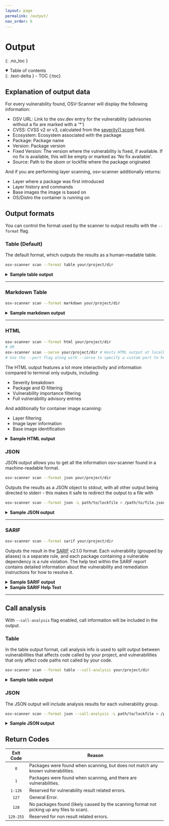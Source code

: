 ```yaml
---
layout: page
permalink: /output/
nav_order: 6
---
```


# Output

{: .no_toc }

<details open markdown="block">
  <summary>
    Table of contents
  </summary>
  {: .text-delta }
- TOC
{:toc}
</details>

## Explanation of output data

For every vulnerability found, OSV-Scanner will display the following information:

- OSV URL: Link to the osv.dev entry for the vulnerability (advisories without a fix are marked with a '*')
- CVSS: CVSS v2 or v3, calculated from the [severity[].score](https://ossf.github.io/osv-schema/#severity-field) field.
- Ecosystem: Ecosystem associated with the package
- Package: Package name
- Version: Package version
- Fixed Version: The version where the vulnerability is fixed, if available. If no fix is available, this will be empty or marked as 'No fix available'.
- Source: Path to the sbom or lockfile where the package originated

And if you are performing layer scanning, osv-scanner additionally returns:

- Layer where a package was first introduced
- Layer history and commands
- Base images the image is based on
- OS/Distro the container is running on

## Output formats

You can control the format used by the scanner to output results with the `--format` flag.

### Table (Default)

The default format, which outputs the results as a human-readable table.

```bash
osv-scanner scan --format table your/project/dir
```

<details markdown="1">
<summary><b>Sample table output</b></summary>

```bash
Total 2 packages affected by 2 known vulnerabilities (1 Critical, 1 High, 0 Medium, 0 Low, 0 Unknown) from 2 ecosystems.
1 vulnerability can be fixed.

╭─────────────────────────────────────┬──────┬───────────┬──────────────────────────┬─────────┬───────────────┬────────────────────╮
│ OSV URL                             │ CVSS │ ECOSYSTEM │  PACKAGE                 │ VERSION │ FIXED VERSION │ SOURCE             │
├─────────────────────────────────────┼──────┼───────────┼──────────────────────────┼─────────┼───────────────┼────────────────────┤
│ https://osv.dev/GHSA-c3h9-896r-86jm │ 8.6  │ Go        │ github.com/gogo/protobuf │ 1.3.1   │ 1.3.2         │ path/to/go.mod     │
│ https://osv.dev/GHSA-m5pq-gvj9-9vr8 │ 7.5  │ crates.io │ regex                    │ 1.3.1   │               │ path/to/Cargo.lock │
╰─────────────────────────────────────┴──────┴───────────┴──────────────────────────┴─────────┴───────────────┴────────────────────╯
```

If the 'Fixed Version' column is empty or says 'No fix available', it means there is currently no fix for this vulnerability.

</details>

---

### Markdown Table

```bash
osv-scanner scan --format markdown your/project/dir
```

<details markdown="1">
<summary><b>Sample markdown output</b></summary>

**Raw output:**

```
Total 2 packages affected by 2 known vulnerabilities (1 Critical, 1 High, 0 Medium, 0 Low, 0 Unknown) from 2 ecosystems.
1 vulnerability can be fixed.

| OSV URL*                            | CVSS | Ecosystem | Package                  | Version | Fixed Version  | Source                                                 |
| ----------------------------------- | ---- | --------- | ------------------------ | ------- | -------------- | ------------------------------------------------------ |
| https://osv.dev/GHSA-c3h9-896r-86jm | 8.6  | Go        | github.com/gogo/protobuf | 1.3.1   | 1.3.2          | ../scorecard-check-osv-e2e/go.mod                      |
| https://osv.dev/GHSA-m5pq-gvj9-9vr8 | 7.5  | crates.io | regex                    | 1.5.1   |                | ../scorecard-check-osv-e2e/sub-rust-project/Cargo.lock |
```

*Advisories without a fix are marked with a '*' in the OSV URL column.

**Rendered:**

| OSV URL*                            | CVSS | Ecosystem | Package                  | Version | Fixed Version  | Source                                                 |
| ----------------------------------- | ---- | --------- | ------------------------ | ------- | -------------- | ------------------------------------------------------ |
| https://osv.dev/GHSA-c3h9-896r-86jm | 8.6  | Go        | github.com/gogo/protobuf | 1.3.1   | 1.3.2          | ../scorecard-check-osv-e2e/go.mod                      |
| https://osv.dev/GHSA-m5pq-gvj9-9vr8 | 7.5  | crates.io | regex                    | 1.5.1   |                | ../scorecard-check-osv-e2e/sub-rust-project/Cargo.lock |

*Advisories without a fix are marked with a '*' in the OSV URL column.

</details>

---

### HTML

```bash
osv-scanner scan --format html your/project/dir
# OR
osv-scanner scan --serve your/project/dir # Hosts HTML output at localhost port 8000
# Use the --port flag along with --serve to specify a custom port to host the output
```

The HTML output features a lot more interactivity and information compared to terminal only outputs, including:

- Severity breakdown
- Package and ID filtering
- Vulnerability importance filtering
- Full vulnerability advisory entries

And additionally for container image scanning:

- Layer filtering
- Image layer information
- Base image identification

<details markdown="1">
<summary><b>Sample HTML output</b></summary>

![HTML Output Screenshot](./images/html-container-output.png)

</details>

### JSON

JSON output allows you to get all the information osv-scanner found in a machine-readable format.

```bash
osv-scanner scan --format json your/project/dir
```

Outputs the results as a JSON object to stdout, with all other output being directed to stderr - this makes it safe to redirect the output to a file with

```bash
osv-scanner scan --format json -L path/to/lockfile > /path/to/file.json
```

<details markdown="1">
<summary><b>Sample JSON output</b></summary>

```json
{
  "results": [
    {
      "source": {
        "path": "/absolute/path/to/go.mod",
        // One of: lockfile, sbom, git, docker
        "type": "lockfile"
      },
      "packages": [
        {
          "package": {
            "name": "github.com/gogo/protobuf",
            "version": "1.3.1",
            "ecosystem": "Go"
          },
          "vulnerabilities": [
            {
              "id": "GHSA-c3h9-896r-86jm",
              "aliases": ["CVE-2021-3121"]
              // ... Full OSV
            },
            {
              "id": "GO-2021-0053",
              "aliases": ["CVE-2021-3121", "GHSA-c3h9-896r-86jm"]
              // ... Full OSV
            }
          ],
          // Grouping based on aliases, if two vulnerability share the same alias, or alias each other,
          // they are considered the same vulnerability, and is grouped here under the id field.
          "groups": [
            {
              "ids": ["GHSA-c3h9-896r-86jm", "GO-2021-0053"],
              // Call stack analysis is done using the `--experimental-call-analysis` flag
              // and result is matched against data provided by the advisory to check if
              // affected code is actually being executed.
              "experimentalAnalysis": {
                "GO-2021-0053": {
                  "called": false
                }
              }
            }
          ]
        }
      ]
    },
    {
      "source": {
        "path": "/absolute/path/to/Cargo.lock",
        "type": "lockfile"
      },
      "packages": [
        {
          "package": {
            "name": "regex",
            "version": "1.5.1",
            "ecosystem": "crates.io"
          },
          "vulnerabilities": [
            {
              "id": "GHSA-m5pq-gvj9-9vr8",
              "aliases": ["CVE-2022-24713"]
              // ... Full OSV
            },
            {
              "id": "RUSTSEC-2022-0013",
              "aliases": ["CVE-2022-24713"]
              // ... Full OSV
            }
          ],
          "groups": [
            {
              "ids": ["GHSA-m5pq-gvj9-9vr8", "RUSTSEC-2022-0013"]
            }
          ]
        }
      ]
    }
  ]
}
```

</details>

---

### SARIF

```bash
osv-scanner scan --format sarif your/project/dir
```

Outputs the result in the [SARIF](https://sarifweb.azurewebsites.net/) v2.1.0 format. Each vulnerability (grouped by aliases) is a separate rule, and each package containing a vulnerable dependency is a rule violation. The help text within the SARIF report contains detailed information about the vulnerability and remediation instructions for how to resolve it.

<details markdown="1">
<summary><b>Sample SARIF output</b></summary>

```json
{
  "version": "2.1.0",
  "$schema": "https://json.schemastore.org/sarif-2.1.0.json",
  "runs": [
    {
      "tool": {
        "driver": {
          "informationUri": "https://github.com/google/osv-scanner",
          "name": "osv-scanner",
          "rules": [
            {
              "id": "CVE-2022-24713",
              "shortDescription": {
                "text": "CVE-2022-24713: <advisory summary>"
              },
              "fullDescription": {
                "text": "<Full advisory details>...",
                "markdown": "<Full advisory details>..."
              },
              // Deprecated IDs field contains all alias IDs
              "deprecatedIds": [
                "CVE-2022-24713",
                "RUSTSEC-2022-0013",
                "GHSA-m5pq-gvj9-9vr8"
              ],
              "help": {
                "text": "<Markdown help text>...",
                "markdown": "<Markdown help text>..."
              }
            }
          ],
          "version": "1.4.1"
        }
      },
      "artifacts": [
        {
          "location": {
            "uri": "file:///path/to/sub-rust-project/Cargo.lock"
          },
          "length": -1
        }
      ],
      "results": [
        {
          "ruleId": "CVE-2022-24713",
          "ruleIndex": 0,
          "level": "warning",
          "message": {
            "text": "Package 'regex@1.5.1' is vulnerable to 'CVE-2022-24713' (also known as 'RUSTSEC-2022-0013', 'GHSA-m5pq-gvj9-9vr8')."
          },
          "locations": [
            {
              "physicalLocation": {
                "artifactLocation": {
                  "uri": "file:///path/to/sub-rust-project/Cargo.lock"
                }
              }
            }
          ]
        }
      ]
    }
  ]
}
```

</details>

<details markdown="1">
<summary><b>Sample SARIF Help Text</b></summary>

> **Your dependency is vulnerable to [CVE-2022-24713](https://osv.dev/list?q=CVE-2022-24713)**
> (Also published as: [RUSTSEC-2022-0013](https://osv.dev/vulnerability/RUSTSEC-2022-0013), [GHSA-m5pq-gvj9-9vr8](https://osv.dev/vulnerability/GHSA-m5pq-gvj9-9vr8), ).
>
> {:.no_toc}
>
> ## [RUSTSEC-2022-0013](https://osv.dev/vulnerability/RUSTSEC-2022-0013)
>
> <details>
> <summary>Details</summary>
>
> > Full advisory details...
>
> </details>
>
> {:.no_toc}
>
> ## [GHSA-m5pq-gvj9-9vr8](https://osv.dev/vulnerability/GHSA-m5pq-gvj9-9vr8)
>
> <details>
> <summary>Details</summary>
>
> > Full advisory details...
>
> </details>
>
> ---
>
> {:.no_toc}
>
> ### Affected Packages
>
> | Source                                    | Package Name | Package Version |
> | ----------------------------------------- | ------------ | --------------- |
> | lockfile:/path/to/rust-project/Cargo.lock | regex        | 1.5.1           |
>
> {:.no_toc}
>
> ## Remediation
>
> To fix these vulnerabilities, update the vulnerabilities past the listed fixed versions below.
>
> {:.no_toc}
>
> ### Fixed Versions
>
> | Vulnerability ID    | Package Name | Fixed Version |
> | ------------------- | ------------ | ------------- |
> | GHSA-m5pq-gvj9-9vr8 | regex        | 1.5.5         |
> | RUSTSEC-2022-0013   | regex        | 1.5.5         |
>
> If you believe these vulnerabilities do not affect your code and wish to ignore them, add them to the ignore list in an
> `osv-scanner.toml` file located in the same directory as the lockfile containing the vulnerable dependency.
>
> See the format and more options in our documentation here: https://google.github.io/osv-scanner/configuration/
>
> Add or append these values to the following config files to ignore this vulnerability:
>
> `/path/to/rust-project/osv-scanner.toml`
>
> ```
> [[IgnoredVulns]]
> id = "CVE-2022-24713"
> reason = "Your reason for ignoring this vulnerability"
> ```

</details>

---

## Call analysis

With `--call-analysis` flag enabled, call information will be included in the output.

### Table

In the table output format, call analysis info is used to split output between vulnerabilities that
affects code called by your project, and vulnerabilities that only affect code paths not called by
your code.

```bash
osv-scanner scan --format table --call-analysis your/project/dir
```

<details markdown="1">
<summary><b>Sample table output</b></summary>

```bash
╭─────────────────────────────────────┬──────┬───────────┬─────────────────┬─────────┬────────────────────╮
│ OSV URL                             │ CVSS │ ECOSYSTEM │ PACKAGE         │ VERSION │ SOURCE             │
├─────────────────────────────────────┼──────┼───────────┼─────────────────┼─────────┼────────────────────┤
│ https://osv.dev/GHSA-qc84-gqf4-9926 │ 8.1  │ crates.io │ crossbeam-utils │ 0.6.6   │ path/to/Cargo.lock │
│ https://osv.dev/RUSTSEC-2022-0041   │      │           │                 │         │                    │
│ https://osv.dev/GHSA-43w2-9j62-hq99 │ 9.8  │ crates.io │ smallvec        │ 1.6.0   │ path/to/Cargo.lock │
│ https://osv.dev/RUSTSEC-2021-0003   │      │           │                 │         │                    │
├─────────────────────────────────────┼──────┼───────────┼─────────────────┼─────────┼────────────────────┤
│ Uncalled vulnerabilities            │      │           │                 │         │                    │
├─────────────────────────────────────┼──────┼───────────┼─────────────────┼─────────┼────────────────────┤
│ https://osv.dev/GHSA-xcf7-rvmh-g6q4 │      │ crates.io │ openssl         │ 0.10.52 │ path/to/Cargo.lock │
│ https://osv.dev/RUSTSEC-2023-0044   │      │           │                 │         │                    │
╰─────────────────────────────────────┴──────┴───────────┴─────────────────┴─────────┴────────────────────╯
```

</details>

### JSON

The JSON output will include analysis results for each vulnerability group.

```bash
osv-scanner scan --format json --call-analysis -L path/to/lockfile > /path/to/file.json
```

<details markdown="1">
<summary><b>Sample JSON output</b></summary>

```json
{
  "results": [
    {
      "source": {
        "path": "path/to/Cargo.lock",
        "type": "lockfile"
      },
      "packages": [
        {
          "package": {
            "name": "crossbeam-utils",
            "version": "0.6.6",
            "ecosystem": "crates.io"
          },
          "vulnerabilities": [
            {
              "id": "GHSA-qc84-gqf4-9926",
              "aliases": ["CVE-2022-23639"]
              // ... Full OSV
            },
            {
              "id": "RUSTSEC-2022-0041",
              "aliases": ["GHSA-qc84-gqf4-9926", "CVE-2022-23639"]
              // ... Full OSV
            }
          ],
          "groups": [
            {
              // This vuln has no function info, so no call analysis done
              "ids": ["GHSA-qc84-gqf4-9926", "RUSTSEC-2022-0041"]
            }
          ]
        },
        {
          "package": {
            "name": "memoffset",
            "version": "0.5.6",
            "ecosystem": "crates.io"
          },
          "vulnerabilities": [
            {
              "id": "GHSA-wfg4-322g-9vqv"
              // ... Full OSV
            },
            {
              "id": "RUSTSEC-2023-0045",
              "aliases": ["GHSA-wfg4-322g-9vqv"]
              // ... Full OSV
            }
          ],
          "groups": [
            {
              "ids": ["GHSA-wfg4-322g-9vqv", "RUSTSEC-2023-0045"],
              // RUSTSEC-2023-0045 does have function info, call analysis is performed
              // the vulnerable function is not called
              "experimentalAnalysis": {
                "RUSTSEC-2023-0045": {
                  "called": false
                }
              }
            }
          ]
        },
        {
          "package": {
            "name": "smallvec",
            "version": "1.6.0",
            "ecosystem": "crates.io"
          },
          "vulnerabilities": [
            {
              "id": "GHSA-43w2-9j62-hq99",
              "aliases": ["CVE-2021-25900"]
              // ... Full OSV
            },
            {
              "id": "RUSTSEC-2021-0003",
              "aliases": ["CVE-2021-25900", "GHSA-43w2-9j62-hq99"]
              // ... Full OSV
            }
          ],
          "groups": [
            {
              "ids": ["GHSA-43w2-9j62-hq99", "RUSTSEC-2021-0003"],
              // RUSTSEC-2021-0003 does have function info, call analysis is performed
              // the vulnerable function does get called.
              "experimentalAnalysis": {
                "RUSTSEC-2021-0003": {
                  "called": true
                }
              }
            }
          ]
        }
      ]
    }
  ]
}
```

</details>

## Return Codes

| Exit Code | Reason                                                                                     |
| :-------: | ------------------------------------------------------------------------------------------ |
|    `0`    | Packages were found when scanning, but does not match any known vulnerabilities.           |
|    `1`    | Packages were found when scanning, and there are vulnerabilities.                          |
|  `1-126`  | Reserved for vulnerability result related errors.                                          |
|   `127`   | General Error.                                                                             |
|   `128`   | No packages found (likely caused by the scanning format not picking up any files to scan). |
| `129-255` | Reserved for non result related errors.                                                    |
